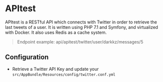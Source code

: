 # APItest

APItest is a RESTful API which connects with Twitter in order to retrieve the last tweets of a user.
It is written using PHP 7.1 and Symfony, and virtualized with Docker. It also uses Redis as a cache system.

> Endpoint example: api/apitest/twitter/user/darkkz/messages/5

## Configuration

* Retrieve a Twitter API Key and update your `src/AppBundle/Resources/config/twitter.conf.yml`
